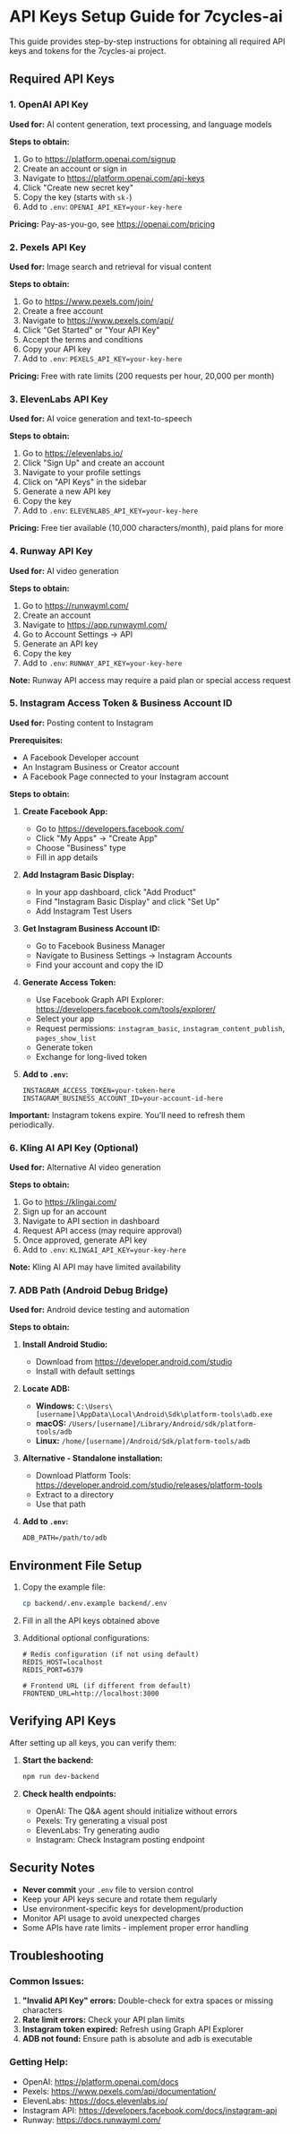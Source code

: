 # API Keys Setup Guide for 7cycles-ai

This guide provides step-by-step instructions for obtaining all required API keys and tokens for the 7cycles-ai project.

## Required API Keys

### 1. OpenAI API Key
**Used for:** AI content generation, text processing, and language models

**Steps to obtain:**
1. Go to https://platform.openai.com/signup
2. Create an account or sign in
3. Navigate to https://platform.openai.com/api-keys
4. Click "Create new secret key"
5. Copy the key (starts with `sk-`)
6. Add to `.env`: `OPENAI_API_KEY=your-key-here`

**Pricing:** Pay-as-you-go, see https://openai.com/pricing

### 2. Pexels API Key
**Used for:** Image search and retrieval for visual content

**Steps to obtain:**
1. Go to https://www.pexels.com/join/
2. Create a free account
3. Navigate to https://www.pexels.com/api/
4. Click "Get Started" or "Your API Key"
5. Accept the terms and conditions
6. Copy your API key
7. Add to `.env`: `PEXELS_API_KEY=your-key-here`

**Pricing:** Free with rate limits (200 requests per hour, 20,000 per month)

### 3. ElevenLabs API Key
**Used for:** AI voice generation and text-to-speech

**Steps to obtain:**
1. Go to https://elevenlabs.io/
2. Click "Sign Up" and create an account
3. Navigate to your profile settings
4. Click on "API Keys" in the sidebar
5. Generate a new API key
6. Copy the key
7. Add to `.env`: `ELEVENLABS_API_KEY=your-key-here`

**Pricing:** Free tier available (10,000 characters/month), paid plans for more

### 4. Runway API Key
**Used for:** AI video generation

**Steps to obtain:**
1. Go to https://runwayml.com/
2. Create an account
3. Navigate to https://app.runwayml.com/
4. Go to Account Settings → API
5. Generate an API key
6. Copy the key
7. Add to `.env`: `RUNWAY_API_KEY=your-key-here`

**Note:** Runway API access may require a paid plan or special access request

### 5. Instagram Access Token & Business Account ID
**Used for:** Posting content to Instagram

**Prerequisites:**
- A Facebook Developer account
- An Instagram Business or Creator account
- A Facebook Page connected to your Instagram account

**Steps to obtain:**
1. **Create Facebook App:**
   - Go to https://developers.facebook.com/
   - Click "My Apps" → "Create App"
   - Choose "Business" type
   - Fill in app details

2. **Add Instagram Basic Display:**
   - In your app dashboard, click "Add Product"
   - Find "Instagram Basic Display" and click "Set Up"
   - Add Instagram Test Users

3. **Get Instagram Business Account ID:**
   - Go to Facebook Business Manager
   - Navigate to Business Settings → Instagram Accounts
   - Find your account and copy the ID

4. **Generate Access Token:**
   - Use Facebook Graph API Explorer: https://developers.facebook.com/tools/explorer/
   - Select your app
   - Request permissions: `instagram_basic`, `instagram_content_publish`, `pages_show_list`
   - Generate token
   - Exchange for long-lived token

5. **Add to `.env`:**
   ```
   INSTAGRAM_ACCESS_TOKEN=your-token-here
   INSTAGRAM_BUSINESS_ACCOUNT_ID=your-account-id-here
   ```

**Important:** Instagram tokens expire. You'll need to refresh them periodically.

### 6. Kling AI API Key (Optional)
**Used for:** Alternative AI video generation

**Steps to obtain:**
1. Go to https://klingai.com/
2. Sign up for an account
3. Navigate to API section in dashboard
4. Request API access (may require approval)
5. Once approved, generate API key
6. Add to `.env`: `KLINGAI_API_KEY=your-key-here`

**Note:** Kling AI API may have limited availability

### 7. ADB Path (Android Debug Bridge)
**Used for:** Android device testing and automation

**Steps to obtain:**
1. **Install Android Studio:**
   - Download from https://developer.android.com/studio
   - Install with default settings

2. **Locate ADB:**
   - **Windows:** `C:\Users\[username]\AppData\Local\Android\Sdk\platform-tools\adb.exe`
   - **macOS:** `/Users/[username]/Library/Android/sdk/platform-tools/adb`
   - **Linux:** `/home/[username]/Android/Sdk/platform-tools/adb`

3. **Alternative - Standalone installation:**
   - Download Platform Tools: https://developer.android.com/studio/releases/platform-tools
   - Extract to a directory
   - Use that path

4. **Add to `.env`:**
   ```
   ADB_PATH=/path/to/adb
   ```

## Environment File Setup

1. Copy the example file:
   ```bash
   cp backend/.env.example backend/.env
   ```

2. Fill in all the API keys obtained above

3. Additional optional configurations:
   ```
   # Redis configuration (if not using default)
   REDIS_HOST=localhost
   REDIS_PORT=6379
   
   # Frontend URL (if different from default)
   FRONTEND_URL=http://localhost:3000
   ```

## Verifying API Keys

After setting up all keys, you can verify them:

1. **Start the backend:**
   ```bash
   npm run dev-backend
   ```

2. **Check health endpoints:**
   - OpenAI: The Q&A agent should initialize without errors
   - Pexels: Try generating a visual post
   - ElevenLabs: Try generating audio
   - Instagram: Check Instagram posting endpoint

## Security Notes

- **Never commit** your `.env` file to version control
- Keep your API keys secure and rotate them regularly
- Use environment-specific keys for development/production
- Monitor API usage to avoid unexpected charges
- Some APIs have rate limits - implement proper error handling

## Troubleshooting

### Common Issues:
1. **"Invalid API Key" errors:** Double-check for extra spaces or missing characters
2. **Rate limit errors:** Check your API plan limits
3. **Instagram token expired:** Refresh using Graph API Explorer
4. **ADB not found:** Ensure path is absolute and adb is executable

### Getting Help:
- OpenAI: https://platform.openai.com/docs
- Pexels: https://www.pexels.com/api/documentation/
- ElevenLabs: https://docs.elevenlabs.io/
- Instagram API: https://developers.facebook.com/docs/instagram-api
- Runway: https://docs.runwayml.com/